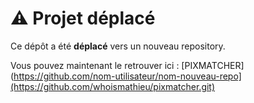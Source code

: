 # ⚠️ Projet déplacé

Ce dépôt a été **déplacé** vers un nouveau repository.

Vous pouvez maintenant le retrouver ici : [PIXMATCHER](https://github.com/nom-utilisateur/nom-nouveau-repo](https://github.com/whoismathieu/pixmatcher.git)
